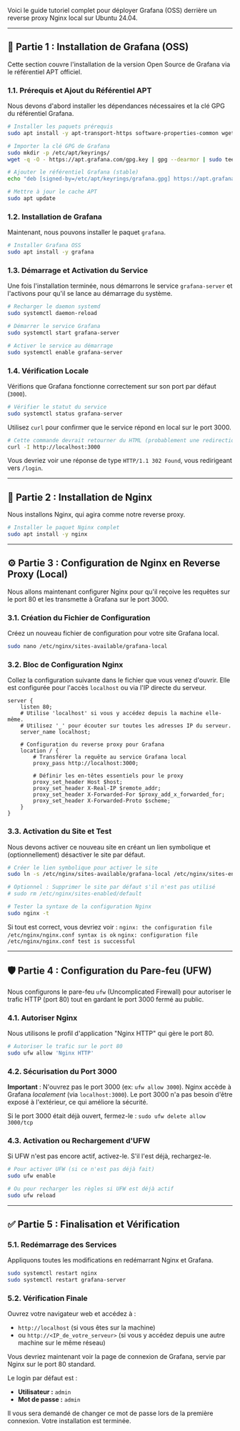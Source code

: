 Voici le guide tutoriel complet pour déployer Grafana (OSS) derrière un reverse proxy Nginx local sur Ubuntu 24.04.

-----

## 🐧 Partie 1 : Installation de Grafana (OSS)

Cette section couvre l'installation de la version Open Source de Grafana via le référentiel APT officiel.

### 1.1. Prérequis et Ajout du Référentiel APT

Nous devons d'abord installer les dépendances nécessaires et la clé GPG du référentiel Grafana.

```bash
# Installer les paquets prérequis
sudo apt install -y apt-transport-https software-properties-common wget

# Importer la clé GPG de Grafana
sudo mkdir -p /etc/apt/keyrings/
wget -q -O - https://apt.grafana.com/gpg.key | gpg --dearmor | sudo tee /etc/apt/keyrings/grafana.gpg > /dev/null

# Ajouter le référentiel Grafana (stable)
echo "deb [signed-by=/etc/apt/keyrings/grafana.gpg] https://apt.grafana.com stable main" | sudo tee /etc/apt/sources.list.d/grafana.list

# Mettre à jour le cache APT
sudo apt update
```

### 1.2. Installation de Grafana

Maintenant, nous pouvons installer le paquet `grafana`.

```bash
# Installer Grafana OSS
sudo apt install -y grafana
```

### 1.3. Démarrage et Activation du Service

Une fois l'installation terminée, nous démarrons le service `grafana-server` et l'activons pour qu'il se lance au démarrage du système.

```bash
# Recharger le daemon systemd
sudo systemctl daemon-reload

# Démarrer le service Grafana
sudo systemctl start grafana-server

# Activer le service au démarrage
sudo systemctl enable grafana-server
```

### 1.4. Vérification Locale

Vérifions que Grafana fonctionne correctement sur son port par défaut (`3000`).

```bash
# Vérifier le statut du service
sudo systemctl status grafana-server
```

Utilisez `curl` pour confirmer que le service répond en local sur le port 3000.

```bash
# Cette commande devrait retourner du HTML (probablement une redirection)
curl -I http://localhost:3000
```

Vous devriez voir une réponse de type `HTTP/1.1 302 Found`, vous redirigeant vers `/login`.

-----

## 🚀 Partie 2 : Installation de Nginx

Nous installons Nginx, qui agira comme notre reverse proxy.

```bash
# Installer le paquet Nginx complet
sudo apt install -y nginx
```

-----

## ⚙️ Partie 3 : Configuration de Nginx en Reverse Proxy (Local)

Nous allons maintenant configurer Nginx pour qu'il reçoive les requêtes sur le port 80 et les transmette à Grafana sur le port 3000.

### 3.1. Création du Fichier de Configuration

Créez un nouveau fichier de configuration pour votre site Grafana local.

```bash
sudo nano /etc/nginx/sites-available/grafana-local
```

### 3.2. Bloc de Configuration Nginx

Collez la configuration suivante dans le fichier que vous venez d'ouvrir. Elle est configurée pour l'accès `localhost` ou via l'IP directe du serveur.

```nginx
server {
    listen 80;
    # Utilise 'localhost' si vous y accédez depuis la machine elle-même.
    # Utilisez '_' pour écouter sur toutes les adresses IP du serveur.
    server_name localhost; 

    # Configuration du reverse proxy pour Grafana
    location / {
        # Transférer la requête au service Grafana local
        proxy_pass http://localhost:3000;

        # Définir les en-têtes essentiels pour le proxy
        proxy_set_header Host $host;
        proxy_set_header X-Real-IP $remote_addr;
        proxy_set_header X-Forwarded-For $proxy_add_x_forwarded_for;
        proxy_set_header X-Forwarded-Proto $scheme;
    }
}
```

### 3.3. Activation du Site et Test

Nous devons activer ce nouveau site en créant un lien symbolique et (optionnellement) désactiver le site par défaut.

```bash
# Créer le lien symbolique pour activer le site
sudo ln -s /etc/nginx/sites-available/grafana-local /etc/nginx/sites-enabled/

# Optionnel : Supprimer le site par défaut s'il n'est pas utilisé
# sudo rm /etc/nginx/sites-enabled/default

# Tester la syntaxe de la configuration Nginx
sudo nginx -t
```

Si tout est correct, vous devriez voir :
`nginx: the configuration file /etc/nginx/nginx.conf syntax is ok`
`nginx: configuration file /etc/nginx/nginx.conf test is successful`

-----

## 🛡️ Partie 4 : Configuration du Pare-feu (UFW)

Nous configurons le pare-feu `ufw` (Uncomplicated Firewall) pour autoriser le trafic HTTP (port 80) tout en gardant le port 3000 fermé au public.

### 4.1. Autoriser Nginx

Nous utilisons le profil d'application "Nginx HTTP" qui gère le port 80.

```bash
# Autoriser le trafic sur le port 80
sudo ufw allow 'Nginx HTTP'
```

### 4.2. Sécurisation du Port 3000

**Important** : N'ouvrez pas le port 3000 (ex: `ufw allow 3000`). Nginx accède à Grafana *localement* (via `localhost:3000`). Le port 3000 n'a pas besoin d'être exposé à l'extérieur, ce qui améliore la sécurité.

Si le port 3000 était déjà ouvert, fermez-le :
`sudo ufw delete allow 3000/tcp`

### 4.3. Activation ou Rechargement d'UFW

Si UFW n'est pas encore actif, activez-le. S'il l'est déjà, rechargez-le.

```bash
# Pour activer UFW (si ce n'est pas déjà fait)
sudo ufw enable

# Ou pour recharger les règles si UFW est déjà actif
sudo ufw reload
```

-----

## ✅ Partie 5 : Finalisation et Vérification

### 5.1. Redémarrage des Services

Appliquons toutes les modifications en redémarrant Nginx et Grafana.

```bash
sudo systemctl restart nginx
sudo systemctl restart grafana-server
```

### 5.2. Vérification Finale

Ouvrez votre navigateur web et accédez à :

  * `http://localhost` (si vous êtes sur la machine)
  * ou `http://<IP_de_votre_serveur>` (si vous y accédez depuis une autre machine sur le même réseau)

Vous devriez maintenant voir la page de connexion de Grafana, servie par Nginx sur le port 80 standard.

Le login par défaut est :

  * **Utilisateur :** `admin`
  * **Mot de passe :** `admin`

Il vous sera demandé de changer ce mot de passe lors de la première connexion. Votre installation est terminée.